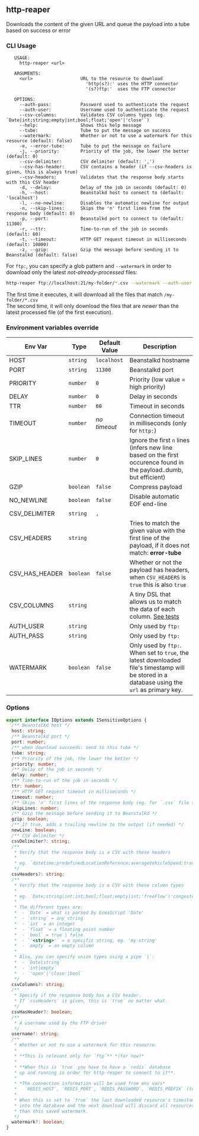 ## http-reaper

Downloads the content of the given URL and queue the payload into a tube based on success or error

### CLI Usage
```
   USAGE:
     http-reaper <url>

   ARGUMENTS:
     <url>                  URL to the resource to download
                              'http(s?):' uses the HTTP connector
                              '(s?)ftp:'  uses the FTP connector

   OPTIONS:
     --auth-pass:           Password used to authenticate the request
     --auth-user:           Username used to authenticate the request
     --csv-columns:         Validates CSV columns types (eg. `Date|int;string;empty|int;bool;float;'open'|'close'`)
     --help:                Shows this help message
     --tube:                Tube to put the message on success
     --watermark:           Whether or not to use a watermark for this resource (default: false)
     -e, --error-tube:      Tube to put the message on failure
     -j, --priority:        Priority of the job, the lower the better (default: 0)
     --csv-delimiter:       CSV delimiter (default: ',')
     --csv-has-header:      CSV contains a header (if --csv-headers is given, this is always true)
     --csv-headers:         Validates that the response body starts with this CSV header
     -d, --delay:           Delay of the job in seconds (default: 0)
     -h, --host:            Beanstalkd host to connect to (default: 'localhost')
     -l, --no-newline:      Disables the automatic newline for output
     -n, --skip-lines:      Skips the 'n' first lines from the response body (default: 0)
     -p, --port:            Beanstalkd port to connect to (default: 11300)
     -r, --ttr:             Time-to-run of the job in seconds (default: 60)
     -t, --timeout:         HTTP GET request timeout in milliseconds (default: 10000)
     -z, --gzip:            Gzip the message before sending it to Beanstalkd (default: false)
```

For `ftp:`, you can specify a glob pattern and `--watermark` in order to download only the latest *not-already-processed* files:
```sh
http-reaper ftp://localhost:21/my-folder/*.csv --watermark --auth-user user --auth-pass pass
```

The first time it executes, it will download all the files that match `/my-folder/*.csv`  
The second time, it will only download the files that are *newer* than the latest processed file (of the first execution).

### Environment variables override
| Env Var | Type | Default Value | Description |
| --- | --- | --- | --- |
| HOST | `string` | `localhost` | Beanstalkd hostname|
| PORT | `string` | `11300` | Beanstalkd port|
| PRIORITY | `number` | `0` | Priority (low value = high priority) |
| DELAY | `number` | `0` | Delay in seconds |
| TTR | `number` | `60` | Timeout in seconds |
| TIMEOUT | `number` | *no timeout* | Connection timeout in milliseconds (only for `http:`) |
| SKIP_LINES | `number` | `0` | Ignore the first `n` lines (infers new line based on the first occurence found in the payload..dumb, but efficient) |
| GZIP | `boolean` | `false` | Compress payload |
| NO_NEWLINE | `boolean` | `false` | Disable automatic EOF end-line |
| CSV_DELIMITER | `string` | `,` | |
| CSV_HEADERS | `string` | | Tries to match the given value with the first line of the payload, if it does not match: **error-tube** |
| CSV_HAS_HEADER | `boolean` | `false` | Whether or not the payload has headers, when `CSV_HEADERS` is `true` this is also `true` |
| CSV_COLUMNS | `string` |  | A tiny DSL that allows us to match the data of each column. [See tests](/src/csv-types/validate.test.ts) |
| AUTH_USER | `string` |  | Only used by `ftp:` |
| AUTH_PASS | `string` | | Only used by `ftp:` |
| WATERMARK | `boolean` | `false` | Only used by `ftp:`.  When set to `true`, the latest downloaded file's timestamp will be stored in a database using the `url` as primary key. |

### Options
```ts
export interface IOptions extends ISensitiveOptions {
  /** Beanstalkd host */
  host: string;
  /** Beanstalkd port */
  port: number;
  /** when download succeeds: send to this tube */
  tube: string;
  /** Priority of the job, the lower the better */
  priority: number;
  /** Delay of the job in seconds */
  delay: number;
  /** Time-to-run of the job in seconds */
  ttr: number;
  /** HTTP GET request timeout in milliseconds */
  timeout: number;
  /** Skips 'n' first lines of the response body (eg. for `.csv` file to remove header: `{ skipLines: 1 }`) */
  skipLines: number;
  /** Gzip the message before sending it to Beanstalkd */
  gzip: boolean;
  /** If true, adds a trailing newline to the output (if needed) */
  newLine: boolean;
  /** CSV delimiter */
  csvDelimiter?: string;
  /**
   * Verify that the response body is a CSV with these headers
   *
   * eg. `datetime;predefinedLocationReference;averageVehicleSpeed;travelTime;travelTimeReliability;trafficStatus`
   */
  csvHeaders?: string;
  /**
   * Verify that the response body is a CSV with these column types
   *
   * eg. `Date;string|int;int;bool;float;empty|int;'freeFlow'|'congested'|'impossible'`
   *
   * The different types are:
   *  - `Date` = what is parsed by EcmaScript 'Date'
   *  - `string` = any string
   *  - `int` = an integer
   *  - `float` = a floating point number
   *  - `bool` = true | false
   *  - `'<string>'` = a specific string, eg. 'my-string'
   *  - `empty` = an empty column
   *
   * Also, you can specify union types using a pipe `|`:
   *  - `Date|string`
   *  - `int|empty`
   *  - `'open'|'close'|bool`
   */
  csvColumns?: string;
  /**
   * Specify if the response body has a CSV header.
   * If `csvHeaders` is given, this is `true` no matter what.
   */
  csvHasHeader?: boolean;
  /**
   * A username used by the FTP driver
   */
  username?: string;
  /**
   * Whether or not to use a watermark for this resource.
   *
   * **This is relevant only for `ftp`** *(for now)*
   *
   * **When this is `true` you have to have a `redis` database
   * up and running in order for http-reaper to connect to it**.
   *
   * *The connection information will be used from env vars*
   *   `REDIS_HOST`, `REDIS_PORT`, `REDIS_PASSWORD`, `REDIS_PREFIX` (to prefix all keys, defaults to 'reaper')
   *
   * When this is set to `true` the last downloaded resource's timestamp will be saved
   * into the database and the next download will discard all resources that are older
   * than this saved watermark.
   */
  watermark?: boolean;
}
```
